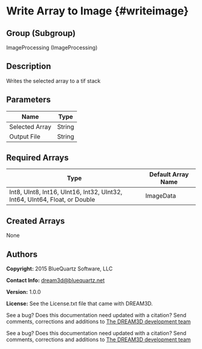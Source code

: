 Write Array to Image {#writeimage}
=====

## Group (Subgroup) ##
ImageProcessing (ImageProcessing)


## Description ##
Writes the selected array to a tif stack

## Parameters ##
| Name             | Type |
|------------------|------|
| Selected Array | String |
| Output File| String |

## Required Arrays ##

| Type | Default Array Name | 
|------|--------------------|
| Int8, UInt8, Int16, UInt16, Int32, UInt32, Int64, UInt64, Float, or Double  | ImageData     |


## Created Arrays ##

None


## Authors ##

**Copyright:** 2015 BlueQuartz Software, LLC

**Contact Info:** dream3d@bluequartz.net

**Version:** 1.0.0

**License:**  See the License.txt file that came with DREAM3D.



See a bug? Does this documentation need updated with a citation? Send comments, corrections and additions to [The DREAM3D development team](mailto:dream3d@bluequartz.net?subject=Documentation%20Correction)


See a bug? Does this documentation need updated with a citation? Send comments, corrections and additions to [The DREAM3D development team](mailto:dream3d@bluequartz.net?subject=Documentation%20Correction)
